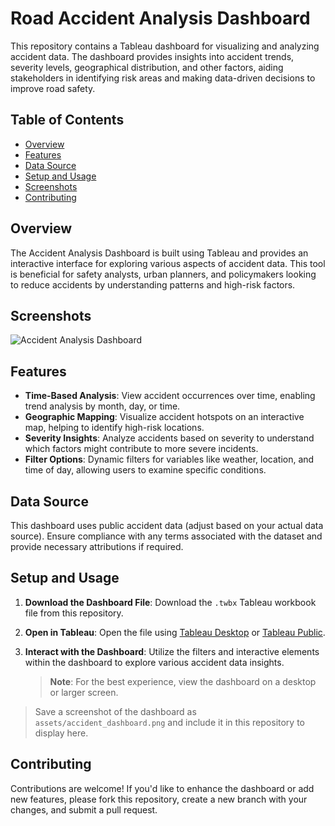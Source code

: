 # Road Accident Analysis Dashboard

This repository contains a Tableau dashboard for visualizing and analyzing accident data. The dashboard provides insights into accident trends, severity levels, geographical distribution, and other factors, aiding stakeholders in identifying risk areas and making data-driven decisions to improve road safety.

## Table of Contents

- [Overview](#overview)
- [Features](#features)
- [Data Source](#data-source)
- [Setup and Usage](#setup-and-usage)
- [Screenshots](#screenshots)
- [Contributing](#contributing)

## Overview

The Accident Analysis Dashboard is built using Tableau and provides an interactive interface for exploring various aspects of accident data. This tool is beneficial for safety analysts, urban planners, and policymakers looking to reduce accidents by understanding patterns and high-risk factors.

## Screenshots

![Accident Analysis Dashboard](assets/accident_dashboard.png)

## Features

- **Time-Based Analysis**: View accident occurrences over time, enabling trend analysis by month, day, or time.
- **Geographic Mapping**: Visualize accident hotspots on an interactive map, helping to identify high-risk locations.
- **Severity Insights**: Analyze accidents based on severity to understand which factors might contribute to more severe incidents.
- **Filter Options**: Dynamic filters for variables like weather, location, and time of day, allowing users to examine specific conditions.

## Data Source

This dashboard uses public accident data (adjust based on your actual data source). Ensure compliance with any terms associated with the dataset and provide necessary attributions if required.

## Setup and Usage

1. **Download the Dashboard File**: Download the `.twbx` Tableau workbook file from this repository.
2. **Open in Tableau**: Open the file using [Tableau Desktop](https://www.tableau.com/products/desktop) or [Tableau Public](https://public.tableau.com/).
3. **Interact with the Dashboard**: Utilize the filters and interactive elements within the dashboard to explore various accident data insights.

   > **Note**: For the best experience, view the dashboard on a desktop or larger screen.

> Save a screenshot of the dashboard as `assets/accident_dashboard.png` and include it in this repository to display here.

## Contributing

Contributions are welcome! If you'd like to enhance the dashboard or add new features, please fork this repository, create a new branch with your changes, and submit a pull request.
